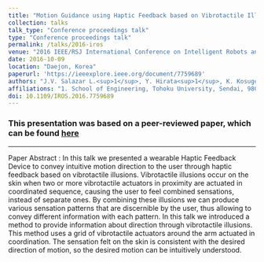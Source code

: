 ```yaml
---
title: "Motion Guidance using Haptic Feedback based on Vibrotactile Illusions"
collection: talks
talk_type: "Conference proceedings talk"
type: "Conference proceedings talk"
permalink: /talks/2016-iros
venue: "2016 IEEE/RSJ International Conference on Intelligent Robots and Systems (IROS 2016)"
date: 2016-10-09
location: "Daejon, Korea"
paperurl: 'https://ieeexplore.ieee.org/document/7759689'
authors: "J.V. Salazar L.<sup>1</sup>, Y. Hirata<sup>1</sup>, K. Kosuge<sup>1</sup>"
affiliations: "1. School of Engineering, Tohoku University, Sendai, 980-8579, Japan <br>"
doi: 10.1109/IROS.2016.7759689
---
```


### This presentation was based on a peer-reviewed paper, which can be found [here](https://doi.org/10.1109/IROS.2016.7759689)

------

Paper Abstract
:	In this talk we presented a wearable Haptic Feedback Device to convey intuitive motion direction to the user through haptic feedback based on vibrotactile illusions. Vibrotactile illusions occur on the skin when two or more vibrotactile actuators in proximity are actuated in coordinated sequence, causing the user to feel combined sensations, instead of separate ones. By combining these illusions we can produce various sensation patterns that are discernible by the user, thus allowing to convey different information with each pattern. In this talk we introduced a method to provide information about direction through vibrotactile illusions. This method uses a grid of vibrotactile actuators around the arm actuated in coordination. The sensation felt on the skin is consistent with the desired direction of motion, so the desired motion can be intuitively understood. 